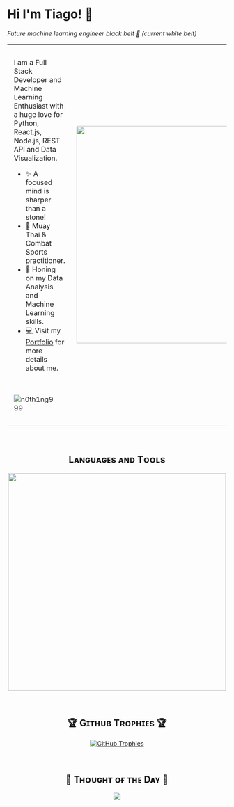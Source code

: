 <!--Header Name-->
# Hi I'm Tiago! 👋
*Future machine learning engineer black belt 🥋 (current white belt)*
<br /> 

<!--Start Intro-->
<table> 
  <tr>
    <td style="padding:15px">
    <p align="left">I am a Full Stack Developer and Machine Learning Enthusiast with a huge love for Python, React.js, Node.js, REST API and Data Visualization. </p>
      
  - ✨ A focused mind is sharper than a stone!
  - 🥊 Muay Thai & Combat Sports practitioner.
  - 🌱 Honing on my Data Analysis and Machine Learning skills.
  - 💻 Visit my [Portfolio]() for more details about me.
  <br/>
  <!--Profile Count Badge-->
  <p align="left">
    <img src="https://komarev.com/ghpvc/?username=n0th1ng999&label=Profile%20views&color=770677&style=for-the-badge&logo=star" alt="n0th1ng999" style="padding-right:20px;" />
  </p>
  </td>
    <td>
    <!--Cute cat image-->
    <img  align="right" width="500px" src="https://i.pinimg.com/enabled/564x/79/1b/3a/791b3a33b2ce3320ca1817310ad9ae58.jpg">
    </td>
  </tr>
</table>


<br />

<!--Languages and Tools Section-->       
<h2 align="center">Lᴀɴɢᴜᴀɢᴇs ᴀɴᴅ Tᴏᴏʟs</h2> 
<p align="center">
<img width="500px"  src="https://skillicons.dev/icons?i=py,pytorch,scikitlearn,js,typescript,html,css,react,next,vue,pinia,sequelize,nodejs,express,md,mysql,mongo,git,vscode,docker,postman,linux,figma,go&perline=10"  />
</p>
<br />


<!--Trophies Section-->   
<h2 align="center">🏆 Gɪᴛʜᴜʙ Tʀᴏᴘʜɪᴇs 🏆</h2>
<p align="center">
  <a href="https://github.com/n0th1ng999/github-profile-trophy">
    <img src="https://github-profile-trophy.vercel.app/?username=n0th1ng999&row=2&column=6&margin-w=20&margin-h=20" alt="GitHub Trophies">
  </a>
</p>
<br />

<!--Dynamic Quote card updated everyday at 12 PM--> 
<h2 align="center">🌟 Tʜᴏᴜɢʜᴛ ᴏғ ᴛʜᴇ Dᴀʏ 🌟</h2>

<!--STARTS_HERE_QUOTE_CARD-->
<p align="center">
    <img src="https://readme-daily-quotes.vercel.app/api?author=Tiago&quoteCategory=Humorous&theme=dark&bg_color=0d1117&author_color=eee">
</p>
<!--ENDS_HERE_QUOTE_CARD-->


<!--Contact Section--> 

<!--
<h2 align="center">🤝 Cᴏɴɴᴇᴄᴛ Wɪᴛʜ Mᴇ 🤝 </h2> 
-->
